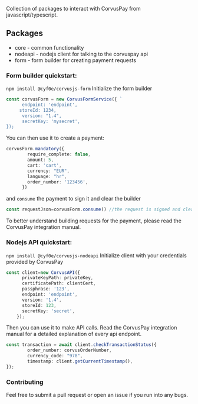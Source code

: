 Collection of packages to interact with CorvusPay from javascript/typescript. 
## Packages
- core - common functionality
- nodeapi - nodejs client for talking to the corvuspay api
- form - form builder for creating payment requests

### Form builder quickstart:
`npm install @cyf0e/corvusjs-form`
Initialize the form builder
```typescript
const corvusForm = new CorvusFormService({ `
      endpoint: 'endpoint',  
     storeId: 1234,  
      version: "1.4",  
      secretKey: 'mysecret',  
});
```
You can then use it to create a payment:
```typescript
corvusForm.mandatory({
        require_complete: false,
        amount: 5,
        cart: 'cart',
        currency: "EUR",
        language: "hr",
        order_number: '123456',
      })
```
and `consume` the payment to sign it and clear the builder
```typescript
const requestJson=corvusForm.consume() //the request is signed and cleared, we can now build another payment
```
To better understand building requests for the payment, please read the CorvusPay integration manual.


### Nodejs API quickstart:
`npm install @cyf0e/corvusjs-nodeapi`
Initialize client with your credentials provided by CorvusPay
```typescript
const client=new CorvusAPI({
      privateKeyPath: privateKey,
      certificatePath: clientCert,
      passphrase: '123',
      endpoint: 'endpoint',
      version: '1.4',
      storeId: 123,
      secretKey: 'secret',
    });
```
Then you can use it to make API calls. Read the CorvusPay integration manual for a detailed explanation of every api endpoint.
```typescript
const transaction = await client.checkTransactionStatus({
        order_number: corvusOrderNumber,
        currency_code: "978",
        timestamp: client.getCurrentTimestamp(),
});
```

### Contributing
Feel free to submit a pull request or open an issue if you run into any bugs.
